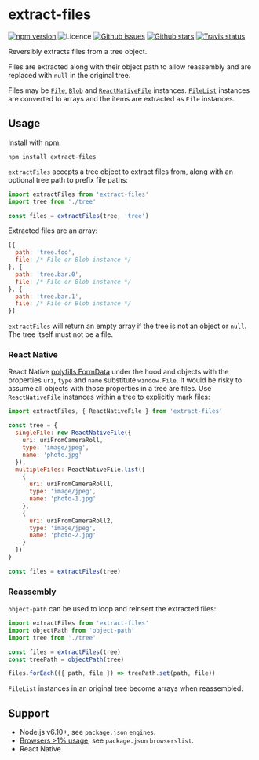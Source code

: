 # extract-files

[![npm version](https://img.shields.io/npm/v/extract-files.svg)](https://npm.im/extract-files) ![Licence](https://img.shields.io/npm/l/extract-files.svg) [![Github issues](https://img.shields.io/github/issues/jaydenseric/extract-files.svg)](https://github.com/jaydenseric/extract-files/issues) [![Github stars](https://img.shields.io/github/stars/jaydenseric/extract-files.svg)](https://github.com/jaydenseric/extract-files/stargazers) [![Travis status](https://img.shields.io/travis/jaydenseric/extract-files.svg)](https://travis-ci.org/jaydenseric/extract-files)

Reversibly extracts files from a tree object.

Files are extracted along with their object path to allow reassembly and are replaced with `null` in the original tree.

Files may be [`File`](https://developer.mozilla.org/en/docs/Web/API/File), [`Blob`](https://developer.mozilla.org/en/docs/Web/API/Blob) and [`ReactNativeFile`](https://github.com/jaydenseric/extract-files#react-native) instances. [`FileList`](https://developer.mozilla.org/en/docs/Web/API/FileList) instances are converted to arrays and the items are extracted as `File` instances.

## Usage

Install with [npm](https://npmjs.com):

```shell
npm install extract-files
```

`extractFiles` accepts a tree object to extract files from, along with an optional tree path to prefix file paths:

```js
import extractFiles from 'extract-files'
import tree from './tree'

const files = extractFiles(tree, 'tree')
```

Extracted files are an array:

```js
[{
  path: 'tree.foo',
  file: /* File or Blob instance */
}, {
  path: 'tree.bar.0',
  file: /* File or Blob instance */
}, {
  path: 'tree.bar.1',
  file: /* File or Blob instance */
}]
```

`extractFiles` will return an empty array if the tree is not an object or `null`. The tree itself must not be a file.

### React Native

React Native [polyfills FormData](https://github.com/facebook/react-native/blob/v0.45.1/Libraries/Network/FormData.js) under the hood and objects with the properties `uri`, `type` and `name` substitute `window.File`. It would be risky to assume all objects with those properties in a tree are files. Use `ReactNativeFile` instances within a tree to explicitly mark files:

```js
import extractFiles, { ReactNativeFile } from 'extract-files'

const tree = {
  singleFile: new ReactNativeFile({
    uri: uriFromCameraRoll,
    type: 'image/jpeg',
    name: 'photo.jpg'
  }),
  multipleFiles: ReactNativeFile.list([
    {
      uri: uriFromCameraRoll1,
      type: 'image/jpeg',
      name: 'photo-1.jpg'
    },
    {
      uri: uriFromCameraRoll2,
      type: 'image/jpeg',
      name: 'photo-2.jpg'
    }
  ])
}

const files = extractFiles(tree)
```

### Reassembly

`object-path` can be used to loop and reinsert the extracted files:

```js
import extractFiles from 'extract-files'
import objectPath from 'object-path'
import tree from './tree'

const files = extractFiles(tree)
const treePath = objectPath(tree)

files.forEach(({ path, file }) => treePath.set(path, file))
```

`FileList` instances in an original tree become arrays when reassembled.

## Support

- Node.js v6.10+, see `package.json` `engines`.
- [Browsers >1% usage](http://browserl.ist/?q=%3E1%25), see `package.json` `browserslist`.
- React Native.
